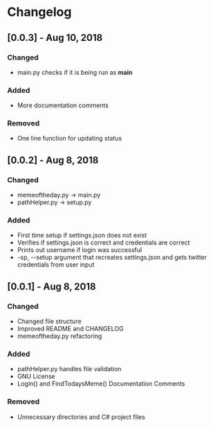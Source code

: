 # Changelog

## [0.0.3] - Aug 10, 2018

### Changed

- main.py checks if it is being run as __main__

### Added

- More documentation comments

### Removed

- One line function for updating status

## [0.0.2] - Aug 8, 2018

### Changed

- memeoftheday.py -> main.py
- pathHelper.py -> setup.py

### Added

- First time setup if settings.json does not exist
- Verifies if settings.json is correct and credentials are correct
- Prints out username if login was successful
- -sp, --setup argument that recreates settings.json and gets twitter credentials from user input

## [0.0.1] - Aug 8, 2018
### Changed

- Changed file structure
- Improved README and CHANGELOG
- memeoftheday.py refactoring

### Added

- pathHelper.py handles file validation
- GNU License
- Login() and FindTodaysMeme() Documentation Comments

### Removed

- Unnecessary directories and C# project files
